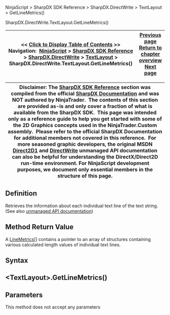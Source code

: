 ﻿
NinjaScript \> SharpDX SDK Reference \> SharpDX.DirectWrite \> TextLayout \> GetLineMetrics()

SharpDX.DirectWrite.TextLayout.GetLineMetrics()

| \<\< [Click to Display Table of Contents](sharpdx_directwrite_textlayout_getlinemetrics.md) \>\> **Navigation:**     [NinjaScript](ninjascript.md) \> [SharpDX SDK Reference](sharpdx_sdk_reference.md) \> [SharpDX.DirectWrite](sharpdx_directwrite.md) \> [TextLayout](sharpdx_directwrite_textlayout.md) \> SharpDX.DirectWrite.TextLayout.GetLineMetrics() | [Previous page](sharpdx_directwrite_textlayout.md) [Return to chapter overview](sharpdx_directwrite_textlayout.md) [Next page](sharpdx_directwrite_textlayout_maxheight.md) |
| --- | --- |

| Disclaimer: The [SharpDX SDK Reference](sharpdx_sdk_reference.md) section was compiled from the official [SharpDX Documentation](http://sharpdx.org/) and was NOT authored by NinjaTrader.  The contents of this section are provided as\-is and only cover a fraction of what is available from the SharpDX SDK.  This page was intended only as a reference guide to help you get started with some of the 2D Graphics concepts used in the NinjaTrader.Custom assembly.  Please refer to the official SharpDX Documentation for additional members not covered in this reference.  For more seasoned graphic developers, the original MSDN [Direct2D1](https://msdn.microsoft.com/en-us/library/windows/desktop/dd370990.aspx) and [DirectWrite](https://msdn.microsoft.com/en-us/library/windows/desktop/dd368038.aspx) unmanaged API documentation can also be helpful for understanding the DirectX/Direct2D run\-time environment. For NinjaScript development purposes, we document only essential members in the structure of this page. |
| --- |

## Definition
Retrieves the information about each individual text line of the text string. 
(See also [unmanaged API documentation](https://msdn.microsoft.com/en-us/library/dd316763(v=vs.85).aspx))
 
## Method Return Value
A [LineMetrics](sharpdx_directwrite_linemetrics.md)\[] contains a pointer to an array of structures containing various calculated length values of individual text lines.
 
## Syntax
## \<TextLayout\>.GetLineMetrics()
## 
## Parameters
This method does not accept any parameters
